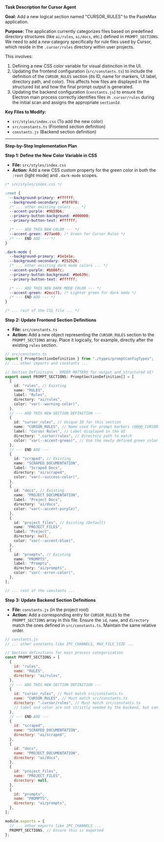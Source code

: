 **Task Description for Cursor Agent**

**Goal:** Add a new logical section named "CURSOR_RULES" to the PasteMax application.

**Purpose:**
The application currently categorizes files based on predefined directory structures (like `ai/rules`, `ai/docs`, etc.) defined in `PROMPT_SECTIONS`. We need to add a _new_ category specifically for rule files used by Cursor, which reside in the `.cursor/rules` directory within user projects.

This involves:

1.  Defining a new CSS color variable for visual distinction in the UI.
2.  Updating the frontend configuration (`src/constants.ts`) to include the definition of the `CURSOR_RULES` section (its ID, name for markers, UI label, directory path, and color). This affects how files are displayed in the structured list and how the final prompt output is generated.
3.  Updating the backend configuration (`constants.js`) to ensure the Electron main process correctly identifies files in `.cursor/rules` during the initial scan and assigns the appropriate `sectionId`.

**Key Files to Modify:**

- `src/styles/index.css` (To add the new color)
- `src/constants.ts` (Frontend section definition)
- `constants.js` (Backend section definition)

---

**Step-by-Step Implementation Plan**

**Step 1: Define the New Color Variable in CSS**

- **File:** `src/styles/index.css`
- **Action:** Add a new CSS custom property for the green color in both the `:root` (light mode) and `.dark-mode` scopes.

```css
/* src/styles/index.css */

:root {
  --background-primary: #ffffff;
  --background-secondary: #f8f8f8;
  /* ... other existing colors ... */
  --accent-purple: #9b59b6;
  --primary-button-background: #000000;
  --primary-button-text: #ffffff;

  /* --- ADD THIS NEW COLOR --- */
  --accent-green: #27ae60; /* Green for Cursor Rules */
  /* --- END ADD --- */
}

.dark-mode {
  --background-primary: #1e1e1e;
  --background-secondary: #252526;
  /* ... other existing dark mode colors ... */
  --accent-purple: #bb86fc;
  --primary-button-background: #0e639c;
  --primary-button-text: #ffffff;

  /* --- ADD THIS NEW DARK MODE COLOR --- */
  --accent-green: #2ecc71; /* Lighter green for dark mode */
  /* --- END ADD --- */
}

/* ... rest of the CSS file ... */
```

**Step 2: Update Frontend Section Definitions**

- **File:** `src/constants.ts`
- **Action:** Add a new object representing the `CURSOR_RULES` section to the `PROMPT_SECTIONS` array. Place it logically, for example, directly after the existing `rules` section.

```typescript
// src/constants.ts
import { PromptSectionDefinition } from "./types/promptConfigTypes";
// ... other imports and constants ...

// Section Definitions - ORDER MATTERS for output and structured UI!
export const PROMPT_SECTIONS: PromptSectionDefinition[] = [
  {
    id: "rules", // Existing
    name: "RULES",
    label: "Rules",
    directory: "ai/rules",
    color: "var(--warning-color)",
  },
  // --- ADD THIS NEW SECTION DEFINITION ---
  {
    id: "cursor_rules", // Unique ID for this section
    name: "CURSOR_RULES", // Name used for prompt markers (@@@@_CURSOR_RULES_START)
    label: "Cursor Rules", // Label displayed in the UI
    directory: ".cursor/rules", // Directory path to match
    color: "var(--accent-green)", // Use the newly defined green color variable
  },
  // --- END ADD ---
  {
    id: "scraped", // Existing
    name: "SCRAPED_DOCUMENTATION",
    label: "Scraped Docs",
    directory: "ai/scraped",
    color: "var(--success-color)",
  },
  {
    id: "docs", // Existing
    name: "PROJECT_DOCUMENTATION",
    label: "Project Docs",
    directory: "ai/docs",
    color: "var(--accent-purple)",
  },
  {
    id: "project_files", // Existing (Default)
    name: "PROJECT_FILES",
    label: "Project",
    directory: null,
    color: "var(--accent-blue)",
  },
  {
    id: "prompts", // Existing
    name: "PROMPTS",
    label: "Prompts",
    directory: "ai/prompts",
    color: "var(--error-color)",
  },
];

// ... rest of the constants ...
```

**Step 3: Update Backend Section Definitions**

- **File:** `constants.js` (in the project root)
- **Action:** Add a corresponding entry for `CURSOR_RULES` to the `PROMPT_SECTIONS` array in this file. Ensure the `id`, `name`, and `directory` match the ones defined in `src/constants.ts`. Maintain the same relative order.

```javascript
// constants.js
// ... other constants like IPC_CHANNELS, MAX_FILE_SIZE ...

// Section definitions for main process categorization
const PROMPT_SECTIONS = [
  {
    id: "rules",
    name: "RULES",
    directory: "ai/rules",
  },
  // --- ADD THIS NEW SECTION DEFINITION ---
  {
    id: "cursor_rules", // Must match src/constants.ts
    name: "CURSOR_RULES", // Must match src/constants.ts
    directory: ".cursor/rules", // Must match src/constants.ts
    // label and color are not strictly needed by the backend, but can be added for consistency
  },
  // --- END ADD ---
  {
    id: "scraped",
    name: "SCRAPED_DOCUMENTATION",
    directory: "ai/scraped",
  },
  {
    id: "docs",
    name: "PROJECT_DOCUMENTATION",
    directory: "ai/docs",
  },
  {
    id: "project_files",
    name: "PROJECT_FILES",
    directory: null,
  },
  {
    id: "prompts",
    name: "PROMPTS",
    directory: "ai/prompts",
  },
];

module.exports = {
  // ... other exports like IPC_CHANNELS ...
  PROMPT_SECTIONS, // Ensure this is exported
};
```
